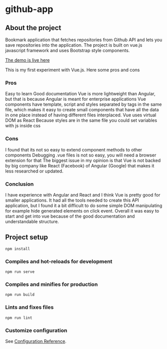 # github-app

## About the project
Bookmark application that fetches repositories from Github API and lets you save repositories into the application.
The project is built on vue.js javascript framework and uses Bootstrap style components.

[The demo is live here](https://aigar-github-app.netlify.com/)

This is my first experiment with Vue.js. 
Here some pros and cons
### Pros
Easy to learn
Good documentation
Vue is more lightweight than Angular, but that is because Angular is meant for enterprise applications
Vue components have template, script and styles separated by tags in the same file, which makes it easy to create small components that have all the data in one place instead of having different files interplaced.
Vue uses virtual DOM as React
Because styles are in the same file you could set variables with js inside css
### Cons
I found that its not so easy to extend component methods to other components
Debugging .vue files is not so easy, you will need a browser extension for that
The biggest issue in my opinion is that Vue is not backed by big company like React (Facebook) of Angular (Google) that makes it less researched or updated.

### Conclusion
I have experience with Angular and React and I think Vue is pretty good for smaller applications. 
It had all the tools needed to create this API application, 
but I found it a bit difficult to do some simple DOM manipulating for example hide generated elements on click event.
Overall it was easy to start and get into vue because of the good documentation and understandable structure. 
## Project setup
```
npm install
```

### Compiles and hot-reloads for development
```
npm run serve
```

### Compiles and minifies for production
```
npm run build
```

### Lints and fixes files
```
npm run lint
```

### Customize configuration
See [Configuration Reference](https://cli.vuejs.org/config/).
